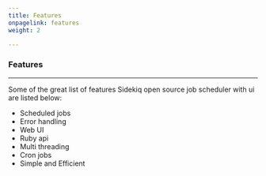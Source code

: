 ```yaml
---
title: Features
onpagelink: features
weight: 2

---
```


### **Features**

--------

Some of the great list of features Sidekiq open source job scheduler with ui are listed below:

*   Scheduled jobs
*   Error handling
*   Web UI
*   Ruby api
*   Multi threading
*   Cron jobs
*   Simple and Efficient

